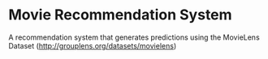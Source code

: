 # Movie Recommendation System

A recommendation system that generates predictions using the MovieLens Dataset (http://grouplens.org/datasets/movielens)
